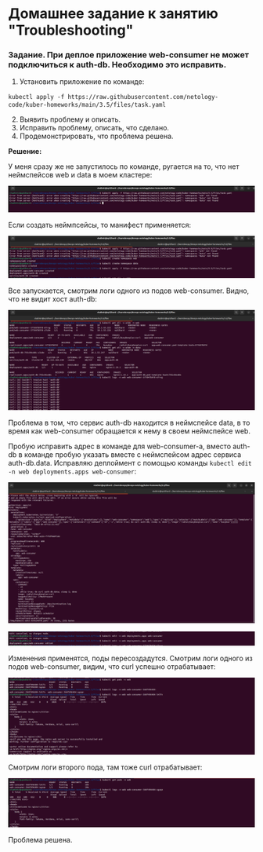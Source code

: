 # Домашнее задание к занятию "Troubleshooting"


### Задание. При деплое приложение web-consumer не может подключиться к auth-db. Необходимо это исправить.

1. Установить приложение по команде:
```shell
kubectl apply -f https://raw.githubusercontent.com/netology-code/kuber-homeworks/main/3.5/files/task.yaml
```
2. Выявить проблему и описать.
3. Исправить проблему, описать, что сделано.
4. Продемонстрировать, что проблема решена.



**Решение:**

У меня сразу же не запустилось по команде, ругается на то, что нет неймспейсов web и data в моем кластере:

![1.png](img%2F1.png)

Если создать неймпсейсы, то манифест применяется:

![2.png](img%2F2.png)

Все запускается, смотрим логи одного из подов web-consumer. Видно, что не видит хост auth-db:

![3.png](img%2F3.png)

Проблема в том, что сервис auth-db находится в неймспейсе data, в то время как web-consumer обращается к нему в своем неймспейсе web.

Пробую исправить адрес в команде для web-consumer-а, вместо auth-db в команде пробую указать вместе с неймспейсом адрес сервиса auth-db.data.
Исправляю деплоймент с помощью команды `kubectl edit -n web deployments.apps web-consumer`:

![5.png](img%2F5.png)

![4.png](img%2F4.png)

Изменения применятся, поды пересоздадутся. Смотрим логи одного из подов web-consumer, видим, что curl успешно отрабатывает:

![6.png](img%2F6.png)

Смотрим логи второго пода, там тоже curl отрабатывает:

![7.png](img%2F7.png)

Проблема решена.



